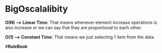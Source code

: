 # BigOscalalibity

**O(N) --> Linear Time:** That means whenever element increase operations is also increase or we can say that they are proportional to each other.

**O(1) --> Constant Time:** That means we just selecting 1 item from the data.

#**RuleBook**

